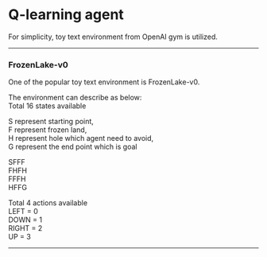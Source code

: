 # Q-learning agent

For simplicity, toy text environment from OpenAI gym is utilized.

---

### FrozenLake-v0 
One of the popular toy text environment is FrozenLake-v0.

The environment can describe as below: <br>
Total 16 states available

S represent starting point, <br>
F represent frozen land, <br>
H represent hole which agent need to avoid, <br>
G represent the end point which is goal <br>

SFFF <br>
FHFH <br>
FFFH <br>
HFFG <br>

Total 4 actions available <br>
LEFT = 0 <br>
DOWN = 1 <br>
RIGHT = 2 <br>
UP = 3 <br>

---
